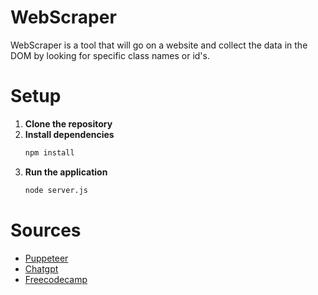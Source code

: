# WebScraper
WebScraper is a tool that will go on a website and collect the data in the DOM by looking for specific class names or id's.

# Setup
1. **Clone the repository**
2. **Install dependencies**
   ```sh
   npm install
   ```
3. **Run the application**
   ```sh
   node server.js
   ```

# Sources

- [Puppeteer](https://pptr.dev/)
- [Chatgpt](https://chatgpt.com/share/66fbef1d-69f4-8007-863a-5cd45edb54c2)
- [Freecodecamp](https://www.freecodecamp.org/news/web-scraping-in-javascript-with-puppeteer/)
